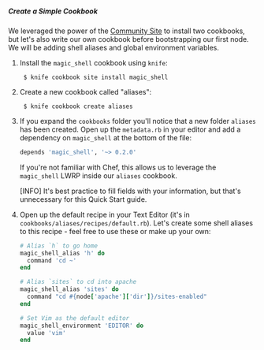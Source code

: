 ##### Create a Simple Cookbook
We leveraged the power of the [Community Site][apache2-cookbook] to install two cookbooks, but let's also write our own cookbook before bootstrapping our first node. We will be adding shell aliases and global environment variables.

1. Install the `magic_shell` cookbook using `knife`:

        $ knife cookbook site install magic_shell

1. Create a new cookbook called "aliases":

        $ knife cookbook create aliases

1. If you expand the `cookbooks` folder you'll notice that a new folder `aliases` has been created. Open up the `metadata.rb` in your editor and add a dependency on `magic_shell` at the bottom of the file:

    ```ruby
    depends 'magic_shell', '~> 0.2.0'
    ```

    If you're not familiar with Chef, this allows us to leverage the `magic_shell` LWRP inside our `aliases` cookbook.

    [INFO] It's best practice to fill fields with your information, but that's unnecessary for this Quick Start guide.

1. Open up the default recipe in your Text Editor (it's in `cookbooks/aliases/recipes/default.rb`). Let's create some shell aliases to this recipe - feel free to use these or make up your own:

    ```ruby
    # Alias `h` to go home
    magic_shell_alias 'h' do
      command 'cd ~'
    end

    # Alias `sites` to cd into apache
    magic_shell_alias 'sites' do
      command "cd #{node['apache']['dir']}/sites-enabled"
    end

    # Set Vim as the default editor
    magic_shell_environment 'EDITOR' do
      value 'vim'
    end
    ```

[apache2-cookbook]: http://community.opscode.com/cookbooks/apache2 "Opscode Apache2 Cookbook"
